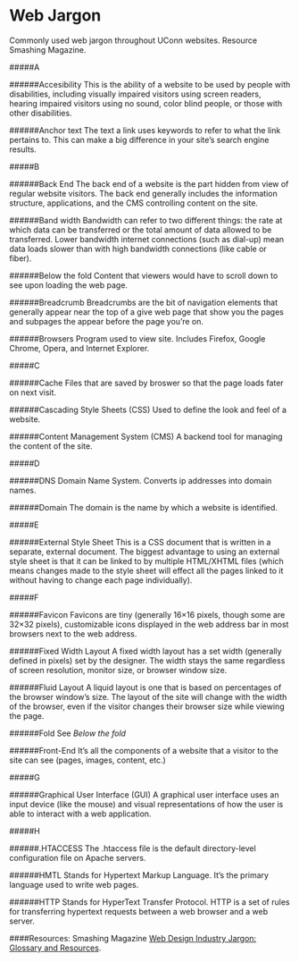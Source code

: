 Web Jargon
====================

Commonly used web jargon throughout UConn websites. Resource Smashing Magazine. 

#####A

######Accesibility
This is the ability of a website to be used by people with disabilities, including visually impaired visitors using screen readers, hearing impaired visitors using no sound, color blind people, or those with other disabilities. 


######Anchor text
The text a link uses keywords to refer to what the link pertains to. This can make a big difference in your site’s search engine results. 

#####B

######Back End
The back end of a website is the part hidden from view of regular website visitors. The back end generally includes the information structure, applications, and the CMS controlling content on the site.

######Band width
Bandwidth can refer to two different things: the rate at which data can be transferred or the total amount of data allowed to be transferred. Lower bandwidth internet connections (such as dial-up) mean data loads slower than with high bandwidth connections (like cable or fiber).

######Below the fold
Content that viewers would have to scroll down to see upon loading the web page. 

######Breadcrumb
Breadcrumbs are the bit of navigation elements that generally appear near the top of a give web page that show you the pages and subpages the appear before the page you’re on.

######Browsers
Program used to view site. Includes Firefox, Google Chrome, Opera, and Internet Explorer.

#####C

######Cache
Files that are saved by broswer so that the page loads fater on next visit.

######Cascading Style Sheets (CSS)
Used to define the look and feel of a website.

######Content Management System (CMS)
A backend tool for managing the content of the site. 

#####D

######DNS
Domain Name System. Converts ip addresses into domain names.

######Domain
The domain is the name by which a website is identified. 

#####E

######External Style Sheet
This is a CSS document that is written in a separate, external document. The biggest advantage to using an external style sheet is that it can be linked to by multiple HTML/XHTML files (which means changes made to the style sheet will effect all the pages linked to it without having to change each page individually).

#####F

######Favicon
Favicons are tiny (generally 16×16 pixels, though some are 32×32 pixels), customizable icons displayed in the web address bar in most browsers next to the web address. 

######Fixed Width Layout
A fixed width layout has a set width (generally defined in pixels) set by the designer. The width stays the same regardless of screen resolution, monitor size, or browser window size. 

######Fluid Layout
A liquid layout is one that is based on percentages of the browser window’s size. The layout of the site will change with the width of the browser, even if the visitor changes their browser size while viewing the page. 

######Fold
See *Below the fold*

######Front-End
It’s all the components of a website that a visitor to the site can see (pages, images, content, etc.) 

#####G

######Graphical User Interface (GUI)
A graphical user interface uses an input device (like the mouse) and visual representations of how the user is able to interact with a web application.

#####H

######.HTACCESS
The .htaccess file is the default directory-level configuration file on Apache servers. 

######HMTL
Stands for Hypertext Markup Language. It’s the primary language used to write web pages.

######HTTP
Stands for HyperText Transfer Protocol. HTTP is a set of rules for transferring hypertext requests between a web browser and a web server.



####Resources:
Smashing Magazine [Web Design Industry Jargon: Glossary and Resources](http://www.smashingmagazine.com/2009/05/21/web-design-industry-jargon-glossary-and-resources/).